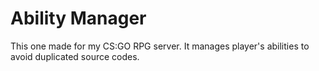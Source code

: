 # Ability Manager

This one made for my CS:GO RPG server. It manages player's abilities to avoid duplicated source codes.
